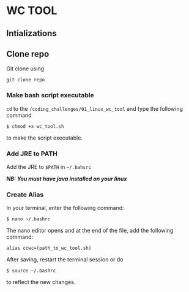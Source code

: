 # WC TOOL

## Intializations
## Clone repo
Git clone using
```
git clone repo
```
### Make bash script executable
```cd``` to the ```/coding_challenges/01_linux_wc_tool``` and type the following command
```declarative
$ chmod +x wc_tool.sh
```
to make the script executable.
### Add JRE to PATH
Add the JRE to ```$PATH``` in ```~/.bahsrc```

_**NB: You must have java installed on your linux**_

### Create Alias
In your terminal, enter the following command:
```
$ nano ~/.bashrc
```
The nano editor opens and at the end of the file, add the following command:
```
alias ccwc=(path_to_wc_tool.sh)
```
After saving, restart the terminal session or do 
```declarative
$ source ~/.bashrc
```
to reflect the new changes.